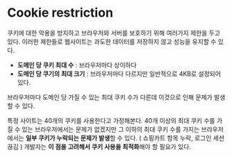 # Cookie restriction

쿠키에 대한 악용을 방지하고 브라우저와 서버를 보호하기 위해 여러가지 제한을 두고 있다. 이러한 제한들로 웹사이트는 과도한 데이터를 저장하지 않고 성능을 유지할 수 있다.

- **도메인 당 쿠키 최대 수** : 브라우저마다 상이하다
- **도메인 당 쿠기의 최대 크기** : 브라우저마다 다르지만 일반적으로 4KB로 설정되어 있다.

브라우저마다 도메인 당 가질 수 있는 최대 쿠키 수가 다른데 이것으로 인해 문제가 발생할 수 있다.

특정 사이트는 40개의 쿠키를 사용한다고 가정해본다. 40개 이상의 최대 쿠키 수를 가질 수 있는 브라우저에서는 문제가 없겠지만 그 이하의 최대 쿠키 수를 가지는 브라우저에서는 **일부 쿠키가 누락되는 문제가 발생**할 수 있다. ( 쇼핑카트 항목 누락, 로그인 세션 끊김 ) 개발자는 **이 점을 고려해서 쿠키 사용을 최적화**해야 할 필요가 있다.
